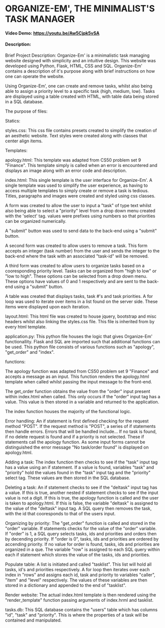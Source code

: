 # ORGANIZE-EM', THE MINIMALIST'S TASK MANAGER
#### Video Demo:  <https://youtu.be/Aw5Cjpk5vSA>
#### Description:

Brief Project Description:
Organize-Em' is a minimalistic task managing website designed with simplicity and an intuitive design.
This website was developed using Python, Flask, HTML, CSS and SQL.
Organize-Em' contains a description of it's purpose along with brief instructions on how one can operate the website.

Using Organize-Em', one can create and remove tasks, whilst also being able to assign a priority level to a specific task (high, medium, low).
Tasks are displayed using a table created with HTML, with table data being stored in a SQL database.

The purpose of files:

Statics:

styles.css:
This css file contains presets created to simplify the creation of an aesthetic website. Text styles were created along with classes that
center align items.

Templates:

apology.html:
This template was adapted from CS50 problem set 9 "Finance". This template simply is called when an error is encountered and displays
an image along with an error code and description.

index.html:
This single template is the user interface for Organize-Em'. A single template was used to simplify the user experience, as having to access multiple
templates to simply create or remove a task is tedious.
Titles, paragraphs and images were created and styled using css classes.

A form was created to allow the user to input a "task" of type text whilst also being able to select a "priority" level from
a drop down menu created with the 'select' tag.
values were prefixes using numbers so that priorities can be organized numerically.

A "submit" button was used to send data to the back-end using a "submit" button.

A second form was created to allow users to remove a task. This form accepts an integer (task number) from the user and sends
the integer to the back-end where the task with an associated "task-id" will be removed.

A third form was created to allow users to organize tasks based on a cooresponding priority level. Tasks can be organized
from "high to low" or "low to high". These options can be selected from a drop down menu. These options have values of 0 and 1 respectively and
are sent to the back-end using a "submit" button.

A table was created that displays tasks, task #'s and task priorities. A for loop was used to iterate over items in a list found on the
server side. These items were displayed upon each iteration.

layout.html:
This html file was created to house jquery, bootstrap and misc headers whilst also linking the styles.css file. This file is inherited from by
every html template.

application.py:
This python file houses the logic that gives Organize-Em' functionallity.
Flask and SQL are imported such that additional functions can be used.
This python file consists of various functions such as "apology", "get_order" and "index".

functions:

The apology function was adapted from CS50 problem set 9 "Finance" and accepts a message as an input. This function renders the apology.html template
when called whilst passing the input message to the front-end.

The get_order function obtains the value from the "order" input present within index.html when called. This only occurs if the "order" input tag has
a value. This value is then stored in a variable and returned to the application.

The index function houses the majority of the functional logic.

Error handling:
An if statement is first defined checking for the request method "POST".
If the request method is "POST", a series of if statements then handle errors. Errors that will be handled include...
If no task is found, if no delete request is found and if a priority is not selected. These if statements call the apology function.
As some input forms cannot be distinguished the error message "No task/order found" is displayed on apology.html.

Adding a task:
The index function then checks to see if the "task" input tag has a value using an if statement. If a value is found,
variables "task" and "priority" hold the values found in the "task" input tag and the "priority" select tag.
These values are then stored in the SQL database.

Deleting a task:
An if statement checks to see if the "deltask" input tag has a value. If this is true, another nested if statement checks to see if the
input value is not a digit. If this is true, the apology function is called and the user is taken to apology.html.
If this is false, the variable "deltask" is assigned to the value of the "deltask" input tag. A SQL query then removes the task, with the id
that cooresponds to that of the users input.

Organizing by priority:
The "get_order" function is called and stored in the "order" variable. If statements checks for the value of the "order"
variable. If "order" is 1, a SQL query selects tasks, ids and priorities and orders then by decending priority. If "order is 0",
tasks, ids and priorities are ordered by accending priority. If no value for order is found, tasks, ids and priorities are organized in a que.
The variable "row" is assigned to each SQL query within each if statement which stores the value of the tasks, ids and priorities.

Populate table:
A list is initiated and called "tasklist". This list will hold all tasks, id's and priorities
respectively.
A for loop then iterates over each index in "rows" and assigns each id, task and priority to variables "caller", "item" and "level"
respectively. The values of these variables are then stored in a dictionary and appended to the end of "tasklist".

Render website:
The actual index.html template is then rendered using the "render_template" function passing arguments of
index.hrml and tasklist.

tasks.db: This SQL database contains the "users" table which has columns "id", "task" and "priority".
This is where the properties of a task will be contained and manipulated.